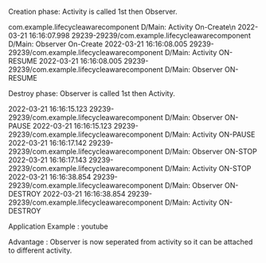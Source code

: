 Creation phase:
Activity is called 1st then Observer. 

com.example.lifecycleawarecomponent D/Main: Activity On-Create\n
2022-03-21 16:16:07.998 29239-29239/com.example.lifecycleawarecomponent D/Main: Observer On-Create
2022-03-21 16:16:08.005 29239-29239/com.example.lifecycleawarecomponent D/Main: Activity ON-RESUME
2022-03-21 16:16:08.005 29239-29239/com.example.lifecycleawarecomponent D/Main: Observer ON-RESUME


Destroy phase:
Observer is called 1st then Activity. 

2022-03-21 16:16:15.123 29239-29239/com.example.lifecycleawarecomponent D/Main: Observer ON-PAUSE
2022-03-21 16:16:15.123 29239-29239/com.example.lifecycleawarecomponent D/Main: Activity ON-PAUSE
2022-03-21 16:16:17.142 29239-29239/com.example.lifecycleawarecomponent D/Main: Observer  ON-STOP
2022-03-21 16:16:17.143 29239-29239/com.example.lifecycleawarecomponent D/Main: Activity  ON-STOP
2022-03-21 16:16:38.854 29239-29239/com.example.lifecycleawarecomponent D/Main: Observer ON-DESTROY
2022-03-21 16:16:38.854 29239-29239/com.example.lifecycleawarecomponent D/Main: Activity ON-DESTROY

Application Example : youtube

Advantage : Observer is now seperated from activity so it can be attached to different activity.
